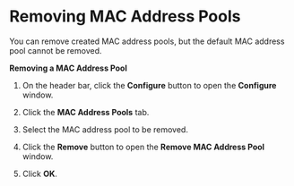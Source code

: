 # Removing MAC Address Pools

You can remove created MAC address pools, but the default MAC address pool cannot be removed. 

**Removing a MAC Address Pool**

1. On the header bar, click the **Configure** button to open the **Configure** window.

2. Click the **MAC Address Pools** tab.

3. Select the MAC address pool to be removed.

4. Click the **Remove** button to open the **Remove MAC Address Pool** window.

5. Click **OK**.
